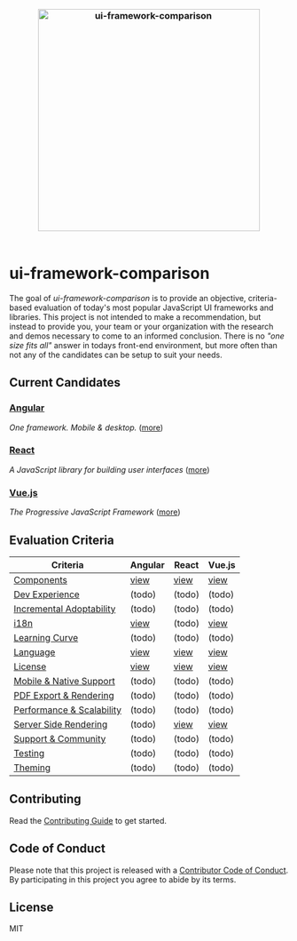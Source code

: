 <h3 align="center">
	<br>
	<img width="400" src="https://rawgit.com/brandon93s/ui-framework-comparison/master/media/logos.svg" alt="ui-framework-comparison" />
	<br>
    <br>
</h1>

# ui-framework-comparison

The goal of *ui-framework-comparison* is to provide an objective, criteria-based evaluation of today's most popular JavaScript UI frameworks and libraries. This project is not intended to make a recommendation, but instead to provide you, your team or your organization with the research and demos necessary to come to an informed conclusion. There is no *"one size fits all"* answer in todays front-end environment, but more often than not any of the candidates can be setup to suit your needs. 

## Current Candidates

### [Angular](/angular) 
*One framework. Mobile & desktop.* ([more](/angular)) 

### [React](/react) 
*A JavaScript library for building user interfaces* ([more](/react)) 

### [Vue.js](/vuejs) 
*The Progressive JavaScript Framework* ([more](/vuejs)) 



## Evaluation Criteria

| Criteria                                                          | Angular                     | React                     | Vue.js                    |
| ----------------------------------------------------------------- | --------------------------- | ------------------------- | ------------------------- |
| [Components](/criteria/components.md)                             | [view](/angular/components) | [view](/react/components) | [view](/vuejs/components) |
| [Dev Experience](/criteria/dev-experience.md)                     | (todo)                      | (todo)                    | (todo)                    |
| [Incremental Adoptability](/criteria/incremental-adoptability.md) | (todo)                      | (todo)                    | (todo)                    |
| [i18n](/criteria/i18n.md)                                         | [view](/angular/i18n)       | (todo)                    | [view](/vuejs/i18n)       |
| [Learning Curve](/criteria/learning-curve.md)                     | (todo)                      | (todo)                    | (todo)                    |
| [Language](/criteria/languages.md)                                | [view](/angular/languages)  | [view](/react/languages)  | [view](/vuejs/languages)  |
| [License](/criteria/licensing.md)                                 | [view](/angular/licensing)  | [view](/react/licensing)  | [view](/vuejs/licensing)  |
| [Mobile & Native Support](/criteria/mobile-native-support.md)     | (todo)                      | (todo)                    | (todo)                    |
| [PDF Export & Rendering](/criteria/pdf-export-rendering.md)       | (todo)                      | (todo)                    | (todo)                    |
| [Performance & Scalability](/criteria/performance-scalability.md) | (todo)                      | (todo)                    | (todo)                    |
| [Server Side Rendering](/criteria/ssr.md)                         | (todo)                      | [view](/react/ssr)        | [view](/vuejs/ssr)        |
| [Support & Community](/criteria/support-community.md)             | (todo)                      | (todo)                    | (todo)                    |
| [Testing](/criteria/testing.md)                                   | (todo)                      | (todo)                    | (todo)                    |
| [Theming](/criteria/theming.md)                                   | (todo)                      | (todo)                    | (todo)                    |

## Contributing
Read the [Contributing Guide](contributing.md) to get started.

## Code of Conduct
Please note that this project is released with a [Contributor Code of Conduct](code-of-conduct.md). By participating in this project you agree to abide by its terms.

## License
MIT